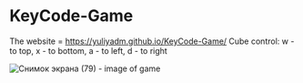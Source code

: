 # KeyCode-Game
The website = https://yuliyadm.github.io/KeyCode-Game/
Cube control:
  w - to top,
  x - to bottom,
  a - to left, 
  d - to right
  
  
![Снимок экрана (79)](https://user-images.githubusercontent.com/97304652/166147345-96c08862-23ec-4930-aaab-a7fce538fda7.png) - image of game

